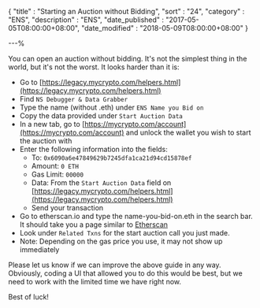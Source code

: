 {
"title"       : "Starting an Auction without Bidding",
"sort"        : "24",
"category"    : "ENS",
"description" : "ENS",
"date_published" : "2017-05-05T08:00:00+08:00",
"date_modified"  : "2018-05-09T08:00:00+08:00"
}

---%

You can open an auction without bidding. It's not the simplest thing in the world, but it's not the worst. It looks harder than it is:

*  Go to [https://legacy.mycrypto.com/helpers.html](https://legacy.mycrypto.com/helpers.html)
*  Find `NS Debugger & Data Grabber`
*  Type the name (without .eth) under `ENS Name you Bid on`
*  Copy the data provided under `Start Auction Data`
*  In a new tab, go to [https://mycrypto.com/account](https://mycrypto.com/account) and unlock the wallet you wish to start the auction with
*  Enter the following information into the fields:
    *  To: `0x6090a6e47849629b7245dfa1ca21d94cd15878ef`
    *  Amount: `0 ETH`
    *  Gas Limit: `00000`
    *  Data: From the `Start Auction Data` field on [https://legacy.mycrypto.com/helpers.html](https://legacy.mycrypto.com/helpers.html)
    *  Send your transaction
*  Go to etherscan.io and type the name-you-bid-on.eth in the search bar. It should take you a page similar to [Etherscan](https://etherscan.io/enslookup?q=yourname.eth)
*  Look under `Related Txns` for the start auction call you just made.
*  Note: Depending on the gas price you use, it may not show up immediately

Please let us know if we can improve the above guide in any way. Obviously, coding a UI that allowed you to do this would be best, but we need to work with the limited time we have right now.

Best of luck!
